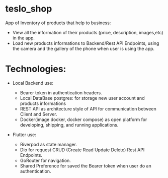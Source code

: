 # teslo_shop

App of Inventory of products that help to business: 

- View all the information of their products (price, description, images,etc) in the app. 
- Load new products informations to Backend/Rest API Endpoints, using the camera and the gallery of the phone when user is using the app.

# Technologies: 

- Local Backend use:
    - Bearer token in authentication headers. 
    - Local DataBase postgres: for storage new user account and products informations
    - REST API as architecture style of API for communication between Client and Server.
    - Docker(image docker, docker compose) as open platform for developing, shipping, and running applications.

- Flutter use:
    - Riverpod as state manager.
    - Dio for request CRUD (Create Read Update Delete) Rest API Endpoints.  
    - GoRouter for navigation.
    - Shared Preference for saved the Bearer token when user do an authentication. 
    
